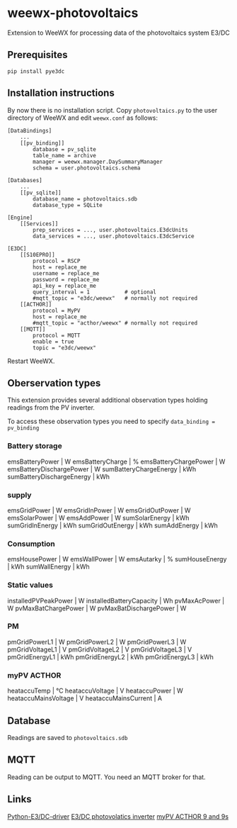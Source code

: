 # weewx-photovoltaics

Extension to WeeWX for processing data of the photovoltaics system E3/DC

## Prerequisites

```
pip install pye3dc
```

## Installation instructions

By now there is no installation script. Copy `photovoltaics.py` to the 
user directory of WeeWX and edit `weewx.conf` as follows:

```
[DataBindings]
    ...
    [[pv_binding]]
        database = pv_sqlite
        table_name = archive
        manager = weewx.manager.DaySummaryManager
        schema = user.photovoltaics.schema

[Databases]
    ...
    [[pv_sqlite]]
        database_name = photovoltaics.sdb
        database_type = SQLite

[Engine]
    [[Services]]
        prep_services = ..., user.photovoltaics.E3dcUnits
        data_services = ..., user.photovoltaics.E3dcService

[E3DC]
    [[S10EPRO]]
        protocol = RSCP
        host = replace_me
        username = replace_me
        password = replace_me
        api_key = replace_me
        query_interval = 1           # optional
        #mqtt_topic = "e3dc/weewx"   # normally not required
    [[ACTHOR]]
        protocol = MyPV
        host = replace_me
        #mqtt_topic = "acthor/weewx" # normally not required
    [[MQTT]]
        protocol = MQTT
        enable = true
        topic = "e3dc/weewx"

```

Restart WeeWX.

## Oberservation types

This extension provides several additional observation types
holding readings from the PV inverter.

To access these observation types you need to specify `data_binding =
pv_binding` 

### Battery storage

emsBatteryPower | W
emsBatteryCharge | %
emsBatteryChargePower | W
emsBatteryDischargePower | W
sumBatteryChargeEnergy | kWh
sumBatteryDischargeEnergy | kWh

### supply

emsGridPower | W
emsGridInPower | W
emsGridOutPower | W
emsSolarPower | W
emsAddPower | W
sumSolarEnergy | kWh
sumGridInEnergy | kWh
sumGridOutEnergy | kWh
sumAddEnergy | kWh

### Consumption

emsHousePower | W
emsWallPower | W
emsAutarky | %
sumHouseEnergy | kWh
sumWallEnergy | kWh

### Static values

installedPVPeakPower | W
installedBatteryCapacity | Wh
pvMaxAcPower | W
pvMaxBatChargePower | W
pvMaxBatDischargePower | W

### PM

pmGridPowerL1 | W
pmGridPowerL2 | W
pmGridPowerL3 | W
pmGridVoltageL1 | V
pmGridVoltageL2 | V
pmGridVoltageL3 | V
pmGridEnergyL1 | kWh
pmGridEnergyL2 | kWh
pmGridEnergyL3 | kWh

### myPV ACTHOR

heataccuTemp | °C
heataccuVoltage | V
heataccuPower | W
heataccuMainsVoltage | V
heataccuMainsCurrent | A

## Database

Readings are saved to `photovoltaics.sdb`

## MQTT

Reading can be output to MQTT. You need an MQTT broker for that.

## Links

[Python-E3/DC-driver](https://github.com/fsantini/python-e3dc)
[E3/DC photovolatics inverter](https://www.e3dc.com)
[myPV ACTHOR 9 and 9s](https://www.my-pv.com/de/produkte/ac-thor-9s)
